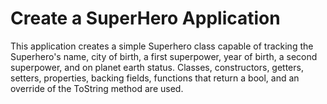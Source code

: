 # Create a SuperHero Application
 This application creates a simple Superhero class capable of tracking  the Superhero's name, city of birth, a first superpower, year of birth, a second superpower, and on planet earth status. Classes, constructors, getters, setters, properties, backing fields, functions that return a bool, and an override of the ToString method are used.
